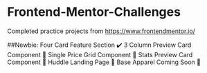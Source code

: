 # Frontend-Mentor-Challenges
Completed practice projects from https://www.frontendmentor.io/

##Newbie: 
Four Card Feature Section ✔️
3 Column Preview Card Component 🚧
Single Price Grid Component 🚧
Stats Preview Card Component 🚧
Huddle Landing Page 🛑
Base Apparel Coming Soon 🛑


